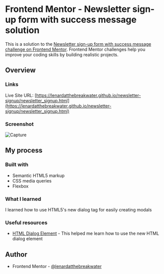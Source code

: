 # Frontend Mentor - Newsletter sign-up form with success message solution

This is a solution to the [Newsletter sign-up form with success message challenge on Frontend Mentor](https://www.frontendmentor.io/challenges/newsletter-signup-form-with-success-message-3FC1AZbNrv). Frontend Mentor challenges help you improve your coding skills by building realistic projects. 

## Overview

### Links
Live Site URL: [https://lenardatthebreakwater.github.io/newsletter-signup/newsletter_signup.html](https://lenardatthebreakwater.github.io/newsletter-signup/newsletter_signup.html)

### Screenshot
![Capture](https://github.com/lenardatthebreakwater/newsletter-signup-with-success-message/assets/142602437/b3646581-5ab1-4635-aeb5-b87139ecef14)

## My process

### Built with
- Semantic HTML5 markup
- CSS media queries
- Flexbox

### What I learned
I learned how to use HTML5's new dialog tag for easily creating modals


### Useful resources
- [HTML Dialog Element](https://blog.webdevsimplified.com/2023-04/html-dialog/) - This helped me learn how to use the new HTML dialog element

## Author
- Frontend Mentor - [@lenardatthebreakwater](https://www.frontendmentor.io/profile/lenardatthebreakwater)
